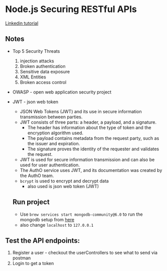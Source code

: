 # Node.js Securing RESTful APIs

[Linkedin tutorial](https://www.linkedin.com/learning/node-js-securing-restful-apis-2)

## Notes

- Top 5 Security Threats
    1. injection attacks
    2. Broken authentication
    3. Sensitive data exposure
    4. XML Entities
    5. Broken access control 
- OWASP - open web application security project
- JWT - json web token
    - JSON Web Tokens (JWT) and its use in secure information transmission between parties. 
    - JWT consists of three parts: a header, a payload, and a signature. 
        - The header has information about the type of token and the encryption algorithm used. 
        - The payload contains metadata from the request party, such as the issuer and expiration. 
        - The signature proves the identity of the requester and validates the request. 
    - JWT is used for secure information transmission and can also be used for user authentication. 
    - The AuthO service uses JWT, and its documentation was created by the AuthO team.
    - `bcrypt` is used to encrypt and decrypt data
        - also used is json web token (JWT)

    ## Run project

    - Use `brew services start mongodb-community@6.0` to run the mongodb setup from [here](https://www.mongodb.com/docs/manual/tutorial/install-mongodb-on-os-x/) 
    - also change `localhost` to `127.0.0.1`


## Test the API endpoints:

1. Register a user - checkout the userControllers to see what to send via postman
2. Login to get a token
